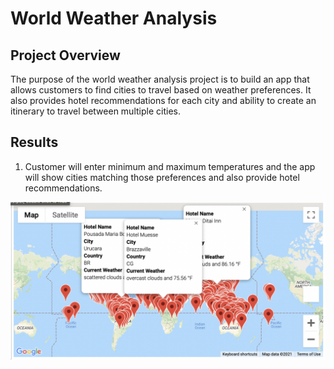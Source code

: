 # World Weather Analysis

## Project Overview

The purpose of the world weather analysis project is to build an app that allows customers to find cities to travel based on weather preferences. It also provides hotel recommendations for each city and ability to create an itinerary to travel between multiple cities. 

## Results

1. Customer will enter minimum and maximum temperatures and the app will show cities matching those preferences and also provide hotel recommendations.

![WeatherPy_vacation_map.png](https://github.com/jaousley/World_Weather_Analysis/blob/main/Vacation_Search/WeatherPy_vacation_map.png)

